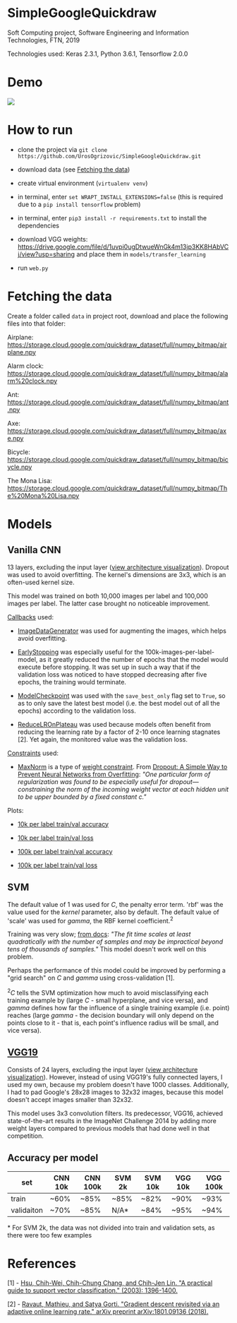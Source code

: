 # SimpleGoogleQuickdraw
Soft Computing project, Software Engineering and Information Technologies, FTN, 2019

Technologies used: Keras 2.3.1, Python 3.6.1, Tensorflow 2.0.0

# Demo

<a href="https://media.giphy.com/media/Ri2xsHaPlKv2sbv4pz/giphy.gif"><img src="https://media.giphy.com/media/Ri2xsHaPlKv2sbv4pz/giphy.gif"/></a>

# How to run

- clone the project via `git clone https://github.com/UrosOgrizovic/SimpleGoogleQuickdraw.git`

- download data (see [Fetching the data](#fetching-the-data))

- create virtual environment (`virtualenv venv`)

- in terminal, enter `set WRAPT_INSTALL_EXTENSIONS=false` (this is required due to a `pip install tensorflow` problem)

- in terminal, enter `pip3 install -r requirements.txt` to install the dependencies

- download VGG weights: https://drive.google.com/file/d/1uvpi0ugDtwueWnGk4m13jp3KK8HAbVCj/view?usp=sharing and place them in `models/transfer_learning`

- run `web.py`

# Fetching the data

Create a folder called `data` in project root, download and place the following files into that folder:

Airplane: https://storage.cloud.google.com/quickdraw_dataset/full/numpy_bitmap/airplane.npy

Alarm clock: https://storage.cloud.google.com/quickdraw_dataset/full/numpy_bitmap/alarm%20clock.npy

Ant: https://storage.cloud.google.com/quickdraw_dataset/full/numpy_bitmap/ant.npy

Axe: https://storage.cloud.google.com/quickdraw_dataset/full/numpy_bitmap/axe.npy

Bicycle: https://storage.cloud.google.com/quickdraw_dataset/full/numpy_bitmap/bicycle.npy

The Mona Lisa: https://storage.cloud.google.com/quickdraw_dataset/full/numpy_bitmap/The%20Mona%20Lisa.npy

# Models

## Vanilla CNN

13 layers, excluding the input layer ([view architecture visualization](https://github.com/UrosOgrizovic/SimpleGoogleQuickdraw/blob/master/models/vanilla_cnn/vanilla_cnn_model%20architecture.svg)). Dropout was used to avoid overfitting. The kernel's dimensions are 3x3, which is an often-used kernel size. 

This model was trained on both 10,000 images per label and 100,000 images per label. The latter case brought no noticeable improvement. 

[Callbacks](https://keras.io/callbacks/) used:

- [ImageDataGenerator](https://github.com/keras-team/keras/blob/master/keras/preprocessing/image.py#L238) was used for augmenting the images, which helps avoid overfitting.

- [EarlyStopping](https://github.com/keras-team/keras/blob/master/keras/callbacks/callbacks.py#L733) was especially useful for the 100k-images-per-label-model, as it greatly reduced the number of epochs that the model would execute before stopping. It was set up in such a way that if the validation loss was noticed to have stopped decreasing after five epochs, the training would terminate.

- [ModelCheckpoint](https://github.com/keras-team/keras/blob/master/keras/callbacks/callbacks.py#L633) was used with the `save_best_only` flag set to `True`, so as to only save the latest best model (i.e. the best model out of all the epochs) according to the validation loss.

- [ReduceLROnPlateau](https://github.com/keras-team/keras/blob/master/keras/callbacks/callbacks.py#L946) was used because models often benefit from reducing the learning rate by a factor of 2-10 once learning stagnates [2]. Yet again, the monitored value was the validation loss.

[Constraints](https://keras.io/constraints/) used:

- [MaxNorm](https://github.com/keras-team/keras/blob/master/keras/constraints.py#L22) is a type of [weight constraint](https://arxiv.org/pdf/1602.07868.pdf). From [Dropout: A Simple Way to Prevent Neural Networks from
Overfitting](http://www.cs.toronto.edu/~rsalakhu/papers/srivastava14a.pdf): *"One particular form of regularization was found to be especially useful for dropout—constraining the norm of the incoming weight vector at each hidden unit to be upper bounded by a fixed constant c."* 

Plots:

- [10k per label train/val accuracy](https://github.com/UrosOgrizovic/SimpleGoogleQuickdraw/blob/master/models/vanilla_cnn/vanilla_cnn_10k_train_val_acc.png)

- [10k per label train/val loss](https://github.com/UrosOgrizovic/SimpleGoogleQuickdraw/blob/master/models/vanilla_cnn/vanilla_cnn_10k_train_val_loss.png)

- [100k per label train/val accuracy](https://github.com/UrosOgrizovic/SimpleGoogleQuickdraw/blob/master/models/vanilla_cnn/vanilla_cnn_100k_train_val_acc.png)

- [100k per label train/val loss](https://github.com/UrosOgrizovic/SimpleGoogleQuickdraw/blob/master/models/vanilla_cnn/vanilla_cnn_100k_train_val_loss.png)

## SVM 

The default value of 1 was used for *C*, the penalty error term. 'rbf' was the value used for the *kernel* parameter, also by default. The default value of 'scale' was used for *gamma*, the RBF kernel coefficient.<sup>2</sup>

Training was very slow; [from docs](https://scikit-learn.org/stable/modules/generated/sklearn.svm.SVC.html): *"The fit time scales at least quadratically with the number of samples and may be impractical beyond tens of thousands of samples."* This model doesn't work well on this problem.

Perhaps the performance of this model could be improved by performing a "grid search" on *C* and *gamma* using cross-validation [1].

<sup>2</sup>*C* tells the SVM optimization how much to avoid misclassifying each training example by (large *C* - small hyperplane, and vice versa), and *gamma* defines how far the influence of a single training example (i.e. point) reaches (large *gamma* - the decision boundary will only depend on the points close to it - that is, each point's influence radius will be small, and vice versa).

## [VGG19](https://github.com/keras-team/keras-applications/blob/master/keras_applications/vgg19.py)

Consists of 24 layers, excluding the input layer ([view architecture visualization](https://github.com/UrosOgrizovic/SimpleGoogleQuickdraw/blob/master/models/transfer_learning/VGG19%20architecture.svg)). However, instead of using VGG19's fully connected layers, I used my own, because my problem doesn't have 1000 classes. Additionally, I had to pad Google's 28x28 images to 32x32 images, because this model doesn't accept images smaller than 32x32. 

This model uses 3x3 convolution filters. Its predecessor, VGG16, achieved state-of-the-art results in the ImageNet Challenge 2014 by adding more weight layers compared to previous models that had done well in that competition.

## Accuracy per model

set | CNN 10k  | CNN 100k | SVM 2k | SVM 10k | VGG 10k | VGG 100k |
--- | -------- | -------- | ------ | ------- | ------- | -------- |
train | ~60%  | ~85%  | ~85%  | ~82%  | ~90% | ~93% |
validaiton | ~70%  | ~85%  | N/A*  | ~84%  | ~95% | ~94% |

\* For SVM 2k, the data was not divided into train and validation sets, as there were too few examples

# References
[1] - [Hsu, Chih-Wei, Chih-Chung Chang, and Chih-Jen Lin. "A practical guide to support vector classification." (2003): 1396-1400.](https://www.csie.ntu.edu.tw/~cjlin/papers/guide/guide.pdf)

[2] - [Ravaut, Mathieu, and Satya Gorti. "Gradient descent revisited via an adaptive online learning rate." arXiv preprint arXiv:1801.09136 (2018).](https://arxiv.org/pdf/1801.09136.pdf)
